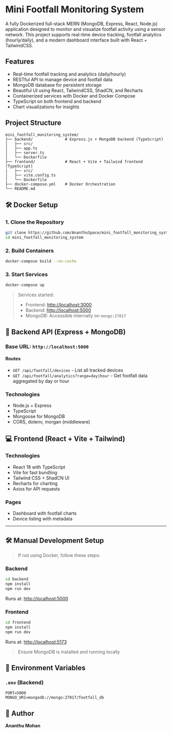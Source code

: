 #  Mini Footfall Monitoring System

A fully Dockerized full-stack MERN (MongoDB, Express, React, Node.js) application designed to monitor and visualize footfall activity using a sensor network. This project supports real-time device tracking, footfall analytics (hourly/daily), and a modern dashboard interface built with React + TailwindCSS.


## Features

*  Real-time footfall tracking and analytics (daily/hourly)
*  RESTful API to manage device and footfall data
*  MongoDB database for persistent storage
*  Beautiful UI using React, TailwindCSS, ShadCN, and Recharts
*  Containerized services with Docker and Docker Compose
*  TypeScript on both frontend and backend
*  Chart visualizations for insights


##  Project Structure

```
mini_footfall_monitoring_system/
├── backend/              # Express.js + MongoDB backend (TypeScript)
│   ├── src/
│   ├── app.ts
│   ├── server.ts
│   └── Dockerfile
├── frontend/             # React + Vite + Tailwind frontend (TypeScript)
│   ├── src/
│   ├── vite.config.ts
│   └── Dockerfile
├── docker-compose.yml    # Docker Orchestration
└── README.md
```


## 🛠️ Docker Setup

### 1. Clone the Repository

```bash
git clone https://github.com/AnanthuSpace/mini_footfall_monitoring_system.git
cd mini_footfall_monitoring_system
```

### 2. Build Containers

```bash
docker-compose build --no-cache
```

### 3. Start Services

```bash
docker-compose up
```

> Services started:
>
> * Frontend: [http://localhost:3000](http://localhost:3000)
> * Backend: [http://localhost:5000](http://localhost:5000)
> * MongoDB: Accessible internally on `mongo:27017`


## 📆 Backend API (Express + MongoDB)

### Base URL: `http://localhost:5000`

#### Routes

* `GET /api/footfall/devices` - List all tracked devices
* `GET /api/footfall/analytics?range=day|hour` - Get footfall data aggregated by day or hour

### Technologies

* Node.js + Express
* TypeScript
* Mongoose for MongoDB
* CORS, dotenv, morgan (middleware)

## 💻 Frontend (React + Vite + Tailwind)

### Technologies

* React 18 with TypeScript
* Vite for fast bundling
* Tailwind CSS + ShadCN UI
* Recharts for charting
* Axios for API requests

### Pages

* Dashboard with footfall charts
* Device listing with metadata

---

## 🛠️ Manual Development Setup

> If not using Docker, follow these steps:

### Backend

```bash
cd backend
npm install
npm run dev
```

Runs at: [http://localhost:5000](http://localhost:5000)

### Frontend

```bash
cd frontend
npm install
npm run dev
```

Runs at: [http://localhost:5173](http://localhost:5173)

> Ensure MongoDB is installed and running locally

## 📃 Environment Variables

### `.env` (Backend)

```env
PORT=5000
MONGO_URI=mongodb://mongo:27017/footfall_db
```

## 👤 Author

**Ananthu Mohan**


